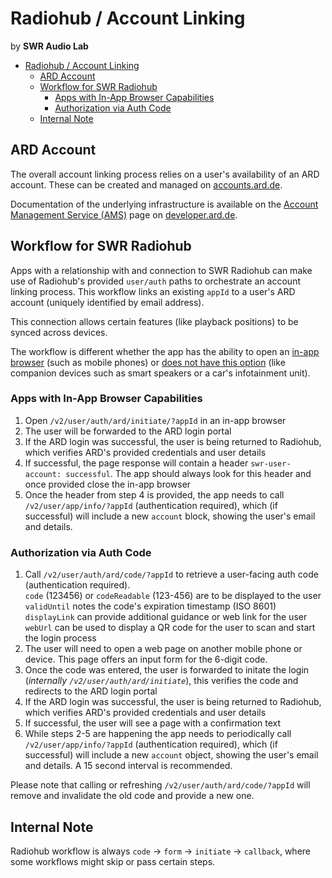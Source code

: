 # Radiohub / Account Linking

by **SWR Audio Lab**

- [Radiohub / Account Linking](#radiohub--account-linking)
  - [ARD Account](#ard-account)
  - [Workflow for SWR Radiohub](#workflow-for-swr-radiohub)
    - [Apps with In-App Browser Capabilities](#apps-with-in-app-browser-capabilities)
    - [Authorization via Auth Code](#authorization-via-auth-code)
  - [Internal Note](#internal-note)

## ARD Account

The overall account linking process relies on a user's availability of an ARD account. These can be created and managed on [accounts.ard.de](https://accounts.ard.de/).  

Documentation of the underlying infrastructure is available on the [Account Management Service (AMS)](https://developer.ard.de/account-management-service) page on [developer.ard.de](https://developer.ard.de/account-management-service).

## Workflow for SWR Radiohub

Apps with a relationship with and connection to SWR Radiohub can make use of Radiohub's provided `user/auth` paths to orchestrate an account linking process. This workflow links an existing `appId` to a user's ARD account (uniquely identified by email address).  

This connection allows certain features (like playback positions) to be synced across devices.

The workflow is different whether the app has the ability to open an [in-app browser](#apps-with-in-app-browser-capabilities) (such as mobile phones) or [does not have this option](#authorization-via-auth-code) (like companion devices such as smart speakers or a car's infotainment unit).

### Apps with In-App Browser Capabilities

1. Open `/v2/user/auth/ard/initiate/?appId` in an in-app browser
2. The user will be forwarded to the ARD login portal
3. If the ARD login was successful, the user is being returned to Radiohub, which verifies ARD's provided credentials and user details
4. If successful, the page response will contain a header `swr-user-account: successful`. The app should always look for this header and once provided close the in-app browser
5. Once the header from step 4 is provided, the app needs to call `/v2/user/app/info/?appId` (authentication required), which (if successful) will include a new `account` block, showing the user's email and details.

### Authorization via Auth Code

1. Call `/v2/user/auth/ard/code/?appId` to retrieve a user-facing auth code (authentication required).  
  `code` (123456) or `codeReadable` (123-456) are to be displayed to the user  
  `validUntil` notes the code's expiration timestamp (ISO 8601)  
  `displayLink` can provide additional guidance or web link for the user  
  `webUrl` can be used to display a QR code for the user to scan and start the login process
2. The user will need to open a web page on another mobile phone or device. This page offers an input form for the 6-digit code.
3. Once the code was entered, the user is forwarded to initate the login (*internally `/v2/user/auth/ard/initiate`*), this verifies the code and redirects to the ARD login portal
4. If the ARD login was successful, the user is being returned to Radiohub, which verifies ARD's provided credentials and user details
5. If successful, the user will see a page with a confirmation text
6. While steps 2-5 are happening the app needs to periodically call `/v2/user/app/info/?appId` (authentication required), which (if successful) will include a new `account` object, showing the user's email and details. A 15 second interval is recommended.

Please note that calling or refreshing `/v2/user/auth/ard/code/?appId` will remove and invalidate the old code and provide a new one.

## Internal Note

Radiohub workflow is always `code` -> `form` -> `initiate` -> `callback`, where some workflows might skip or pass certain steps.
